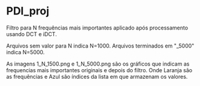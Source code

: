 # PDI_proj

Filtro para N frequências mais importantes aplicado após processamento usando DCT e iDCT. 

Arquivos sem valor para N indica N=1000.
Arquivos terminados em "_5000" indica N=5000.

As imagens 1_N_1500.png e 1_N_5000.png são os gráficos que indicam as frequencias mais importantes originais e depois do filtro. Onde Laranja são as frequências e Azul são índices da lista em que armazenam os valores.
